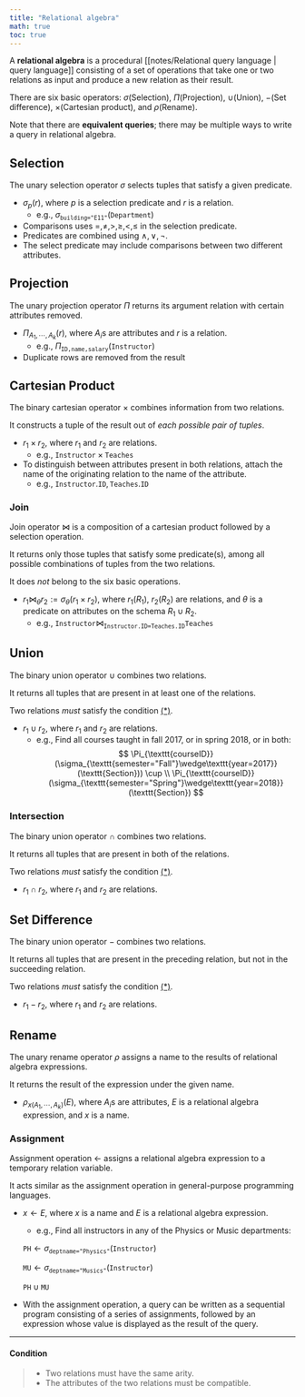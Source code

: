 ```yaml
---
title: "Relational algebra"
math: true
toc: true
---
```


A **relational algebra** is a procedural [[notes/Relational query language | query language]] consisting of a set of operations that take one or two relations as input and produce a new relation as their result.

There are six basic operators: $\sigma$(Selection), $\Pi$(Projection), $\cup$(Union), $-$(Set difference), $\times$(Cartesian product), and $\rho$(Rename).

Note that there are **equivalent queries**; there may be multiple ways to write a query in relational algebra.

## Selection

The unary selection operator $\sigma$ selects tuples that satisfy a given predicate.

- $\sigma_p(r)$, where $p$ is a selection predicate and $r$ is a relation.
    - e.g., $\sigma_{\texttt{building="E11"}}(\texttt{Department})$
- Comparisons uses $=, \neq, >, \geq, <, \leq$ in the selection predicate.
- Predicates are combined using $\wedge, \vee, \neg$.
- The select predicate may include comparisons between two different attributes.

## Projection

The unary projection operator $\Pi$ returns its argument relation with certain attributes removed.

- $\Pi_{A_1, \cdots, A_k}(r)$, where $A_i$s are attributes and $r$ is a relation.
    - e.g., $\Pi_{\texttt{ID,name,salary}}(\texttt{Instructor})$
- Duplicate rows are removed from the result

## Cartesian Product

The binary cartesian operator $\times$ combines information from two relations.

 It constructs a tuple of the result out of *each possible pair of tuples*.

- $r_1 \times r_2$, where $r_1$ and $r_2$ are relations.
    - e.g., $\texttt{Instructor} \times \texttt{Teaches}$
- To distinguish between attributes present in both relations, attach the name of the originating relation to the name of the attribute.
    - e.g., $\texttt{Instructor}.\texttt{ID}, \texttt{Teaches}.\texttt{ID}$

### Join

Join operator $\bowtie$ is a composition of a cartesian product followed by a selection operation.

It returns only those tuples that satisfy some predicate(s), among all possible combinations of tuples from the two relations.

It does *not* belong to the six basic operations.

- $r_1\bowtie_\theta r_2 := \sigma_\theta(r_1\times r_2)$, where $r_1(R_1)$, $r_2(R_2)$ are relations, and $\theta$ is a predicate on attributes on the schema $R_1 \cup R_2$.
    - e.g., $\texttt{Instructor} \bowtie_{\texttt{Instructor.ID=Teaches.ID}}\texttt{Teaches}$

## Union

The binary union operator $\cup$ combines two relations.

It returns all tuples that are present in at least one of the relations.

Two relations *must* satisfy the condition [(*)](#condition).

- $r_1 \cup r_2$, where $r_1$ and $r_2$ are relations.
    - e.g., Find all courses taught in fall 2017, or in spring 2018, or in both:
    $$
        \Pi_{\texttt{courseID}}(\sigma_{\texttt{semester="Fall"}\wedge\texttt{year=2017}}(\texttt{Section})) \cup \\
        \Pi_{\texttt{courseID}}(\sigma_{\texttt{semester="Spring"}\wedge\texttt{year=2018}}(\texttt{Section})
    $$

### Intersection

The binary union operator $\cap$ combines two relations.

It returns all tuples that are present in both of the relations.

Two relations *must* satisfy the condition [(*)](#condition).

- $r_1 \cap r_2$, where $r_1$ and $r_2$ are relations.

## Set Difference

The binary union operator $-$ combines two relations.

It returns all tuples that are present in the preceding relation, but not in the succeeding relation.

Two relations *must* satisfy the condition [(*)](#condition).

- $r_1 - r_2$, where $r_1$ and $r_2$ are relations.

## Rename

The unary rename operator $\rho$ assigns a name to the results of relational algebra expressions.

It returns the result of the expression under the given name.

- $\rho_{x(A_1, \cdots, A_k)}(E)$, where $A_i$s are attributes, $E$ is a relational algebra expression, and $x$ is a name.

### Assignment

Assignment operation $\leftarrow$ assigns a relational algebra expression to a temporary relation variable.

It acts similar as the assignment operation in general-purpose programming languages.

- $x \leftarrow E$, where $x$ is a name and $E$ is a relational algebra expression.
    - e.g., Find all instructors in any of the Physics or Music departments:
  
    $\texttt{PH} \leftarrow \sigma_{\texttt{deptname="Physics"}}(\texttt{Instructor})$

    $\texttt{MU} \leftarrow \sigma_{\texttt{deptname="Musics"}}(\texttt{Instructor})$
    
    $\texttt{PH} \cup \texttt{MU}$
- With the assignment operation, a query can be written as a sequential program consisting of a series of assignments, followed by an expression whose value is displayed as the result of the query.

---

#### Condition
> - Two relations must have the same arity.
> - The attributes of the two relations must be compatible.